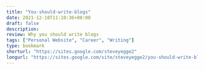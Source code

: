```yaml
---
title: "You-should-write-blogs"
date: 2021-12-18T11:10:36+08:00
draft: false
description:
review: Why you should write blogs
tags: ["Personal Website", "Career", "Writing"]
type: bookmark
shorturl: "https://sites.google.com/steveyegge2"
longurl: "https://sites.google.com/site/steveyegge2/you-should-write-blogs"
---
```

